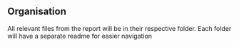 ## Organisation
All relevant files from the report will be in their respective folder.
Each folder will have a separate readme for easier navigation
